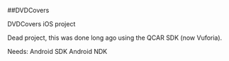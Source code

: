 ##DVDCovers

DVDCovers iOS project

Dead project, this was done long ago using the QCAR SDK (now Vuforia). 

Needs:  Android SDK
Android NDK
